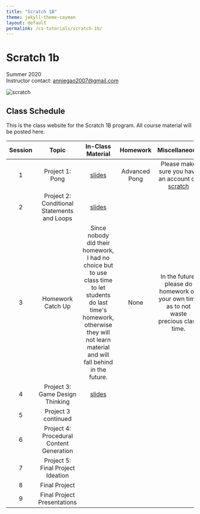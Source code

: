 ```yaml
---
title: "Scratch 1B"
theme: jekyll-theme-cayman
layout: default
permalink: /cs-tutorials/scratch-1b/
---
```


# Scratch 1b

Summer 2020  
Instructor contact: anniegao2007@gmail.com

![scratch](https://images.squarespace-cdn.com/content/v1/59371b611e5b6cbaaa211ff9/1527791173130-KCQZU6G7NB20K4UBCLX4/ke17ZwdGBToddI8pDm48kKSDVuAPrHKRkrADOUWKIBFZw-zPPgdn4jUwVcJE1ZvWQUxwkmyExglNqGp0IvTJZamWLI2zvYWH8K3-s_4yszcp2ryTI0HqTOaaUohrI8PIxjnc1DkxrOcGd5VMooSjQcLMerRA6Kw82eiRHVey0pQ/Scratch+Cat+with+Backpack)

## Class Schedule
This is the class website for the Scratch 1B program. All course material will be posted here.

| Session | Topic | In-Class Material | Homework | Miscellaneous |
| :---: | :---: | :---: | :---: | :---: |
| 1 | Project 1: Pong | [slides](https://docs.google.com/presentation/d/1g0OE3TFi-SIWdDPCuHDa2HB2r7NSbop5LsPgeYtDSFI/edit?ts=5f272bd5#slide=id.g8d4e21c3cd_2_12) | Advanced Pong | Please make sure you have an account on [scratch](https://www.scratch.mit.edu)
| 2 | Project 2: Conditional Statements and Loops | [slides](https://docs.google.com/presentation/d/1kUhYiquEevR950Wc142Yb2K37Y9dA5rjWtRm2FfL_po/edit#slide=id.g8ffc7d76d1_0_136) | | |
| 3 | Homework Catch Up | Since nobody did their homework, I had no choice but to use class time to let students do last time's homework, otherwise they will not learn material and will fall behind in the future. | None | In the future, please do homework on your own time as to not waste precious class time. |
| 4 | Project 3: Game Design Thinking | [slides](https://docs.google.com/presentation/d/15wLKs3NPeTN6BfG-ABIW91FeJXWssHRqma4no5qagbA/edit?ts=5f39b2e5#slide=id.g90917889e1_0_5) | | |
| 5 | Project 3 continued |
| 6 | Project 4: Procedural Content Generation |
| 7 | Project 5: Final Project Ideation |
| 8 | Final Project |
| 9 | Final Project Presentations |
